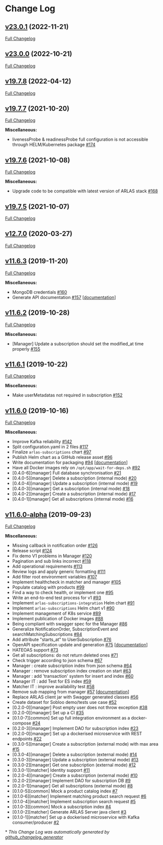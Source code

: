 # Change Log

## [v23.0.1](https://github.com/gisaia/ARLAS-subscriptions/tree/v23.0.1) (2022-11-21)

[Full Changelog](https://github.com/gisaia/ARLAS-subscriptions/compare/v23.0.0...v23.0.1)

## [v23.0.0](https://github.com/gisaia/ARLAS-subscriptions/tree/v23.0.0) (2022-10-21)

[Full Changelog](https://github.com/gisaia/ARLAS-subscriptions/compare/v19.7.8...v23.0.0)

## [v19.7.8](https://github.com/gisaia/ARLAS-subscriptions/tree/v19.7.8) (2022-04-12)

[Full Changelog](https://github.com/gisaia/ARLAS-subscriptions/compare/v19.7.7...v19.7.8)

## [v19.7.7](https://github.com/gisaia/ARLAS-subscriptions/tree/v19.7.7) (2021-10-20)

[Full Changelog](https://github.com/gisaia/ARLAS-subscriptions/compare/v19.7.6...v19.7.7)

**Miscellaneous:**

- livenessProbe & readinessProbe full configuration is not accessible through HELM/Kubernetes package [\#174](https://github.com/gisaia/ARLAS-subscriptions/issues/174)

## [v19.7.6](https://github.com/gisaia/ARLAS-subscriptions/tree/v19.7.6) (2021-10-08)

[Full Changelog](https://github.com/gisaia/ARLAS-subscriptions/compare/v19.7.5...v19.7.6)

**Miscellaneous:**

- Upgrade code to be compatible with latest version of ARLAS stack [\#168](https://github.com/gisaia/ARLAS-subscriptions/issues/168)

## [v19.7.5](https://github.com/gisaia/ARLAS-subscriptions/tree/v19.7.5) (2021-10-07)

[Full Changelog](https://github.com/gisaia/ARLAS-subscriptions/compare/v12.7.0...v19.7.5)

## [v12.7.0](https://github.com/gisaia/ARLAS-subscriptions/tree/v12.7.0) (2020-03-27)

[Full Changelog](https://github.com/gisaia/ARLAS-subscriptions/compare/v11.6.3...v12.7.0)

## [v11.6.3](https://github.com/gisaia/ARLAS-subscriptions/tree/v11.6.3) (2019-11-20)

[Full Changelog](https://github.com/gisaia/ARLAS-subscriptions/compare/v11.6.2...v11.6.3)

**Miscellaneous:**

- MongoDB credentials [\#160](https://github.com/gisaia/ARLAS-subscriptions/issues/160)
- Generate API documentation [\#157](https://github.com/gisaia/ARLAS-subscriptions/issues/157) [[documentation](https://github.com/gisaia/ARLAS-subscriptions/labels/documentation)]

## [v11.6.2](https://github.com/gisaia/ARLAS-subscriptions/tree/v11.6.2) (2019-10-28)

[Full Changelog](https://github.com/gisaia/ARLAS-subscriptions/compare/v11.6.1...v11.6.2)

**Miscellaneous:**

- \[Manager\] Update a subscription should set the modified\_at time properly [\#155](https://github.com/gisaia/ARLAS-subscriptions/issues/155)

## [v11.6.1](https://github.com/gisaia/ARLAS-subscriptions/tree/v11.6.1) (2019-10-22)

[Full Changelog](https://github.com/gisaia/ARLAS-subscriptions/compare/v11.6.0...v11.6.1)

**Miscellaneous:**

- Make userMetadatas not required in subscription [\#152](https://github.com/gisaia/ARLAS-subscriptions/issues/152)

## [v11.6.0](https://github.com/gisaia/ARLAS-subscriptions/tree/v11.6.0) (2019-10-16)

[Full Changelog](https://github.com/gisaia/ARLAS-subscriptions/compare/v11.6.0-alpha...v11.6.0)

**Miscellaneous:**

- Improve Kafka reliability [\#142](https://github.com/gisaia/ARLAS-subscriptions/issues/142)
- Split configuration.yaml in 2 files  [\#117](https://github.com/gisaia/ARLAS-subscriptions/issues/117)
- Finalize `arlas-subscriptions` chart [\#97](https://github.com/gisaia/ARLAS-subscriptions/issues/97)
- Publish Helm chart as a GitHub release asset [\#96](https://github.com/gisaia/ARLAS-subscriptions/issues/96)
- Write documentation for packaging [\#94](https://github.com/gisaia/ARLAS-subscriptions/issues/94) [[documentation](https://github.com/gisaia/ARLAS-subscriptions/labels/documentation)]
- Have all Docker images rely on `/opt/app/wait-for-deps.sh` [\#92](https://github.com/gisaia/ARLAS-subscriptions/issues/92)
- \[0.4.0-6\]\[manager\] Full database synchronisation [\#21](https://github.com/gisaia/ARLAS-subscriptions/issues/21)
- \[0.4.0-5\]\[manager\] Delete a subscription \(internal mode\) [\#20](https://github.com/gisaia/ARLAS-subscriptions/issues/20)
- \[0.4.0-4\]\[manager\] Update a subscription \(internal mode\) [\#19](https://github.com/gisaia/ARLAS-subscriptions/issues/19)
- \[0.4.0-3\]\[manager\] Get a subscription \(internal mode\) [\#18](https://github.com/gisaia/ARLAS-subscriptions/issues/18)
- \[0.4.0-2\]\[manager\] Create a subscription \(internal mode\) [\#17](https://github.com/gisaia/ARLAS-subscriptions/issues/17)
- \[0.4.0-1\]\[manager\] Get all subscriptions \(internal mode\) [\#16](https://github.com/gisaia/ARLAS-subscriptions/issues/16)

## [v11.6.0-alpha](https://github.com/gisaia/ARLAS-subscriptions/tree/v11.6.0-alpha) (2019-09-23)

[Full Changelog](https://github.com/gisaia/ARLAS-subscriptions/compare/46315293fc9e52550883da20304c5b9cce9d4646...v11.6.0-alpha)

**Miscellaneous:**

- Missing callback in notification order [\#126](https://github.com/gisaia/ARLAS-subscriptions/issues/126)
- Release script [\#124](https://github.com/gisaia/ARLAS-subscriptions/issues/124)
- Fix demo V1 problems in Manager [\#120](https://github.com/gisaia/ARLAS-subscriptions/issues/120)
- Pagination and sub links incorrect [\#118](https://github.com/gisaia/ARLAS-subscriptions/issues/118)
- Add operational requirements [\#113](https://github.com/gisaia/ARLAS-subscriptions/issues/113)
- Review logs and apply generic formatting [\#111](https://github.com/gisaia/ARLAS-subscriptions/issues/111)
- Add filter root environment variables [\#107](https://github.com/gisaia/ARLAS-subscriptions/issues/107)
- Implement healthcheck in matcher and manager [\#105](https://github.com/gisaia/ARLAS-subscriptions/issues/105)
- Populate catalog with products [\#99](https://github.com/gisaia/ARLAS-subscriptions/issues/99)
- Find a way to check health, or implement one [\#95](https://github.com/gisaia/ARLAS-subscriptions/issues/95)
- Write an end-to-end test process for v1 [\#93](https://github.com/gisaia/ARLAS-subscriptions/issues/93)
- Implement `arlas-subscriptions-integration` Helm chart [\#91](https://github.com/gisaia/ARLAS-subscriptions/issues/91)
- Implement `arlas-subscriptions` Helm chart v1 [\#90](https://github.com/gisaia/ARLAS-subscriptions/issues/90)
- Implement management of K8s service [\#89](https://github.com/gisaia/ARLAS-subscriptions/issues/89)
- Implement publication of Docker images [\#88](https://github.com/gisaia/ARLAS-subscriptions/issues/88)
- Being compliant with swagger spec for the Manager [\#86](https://github.com/gisaia/ARLAS-subscriptions/issues/86)
- Generalize NotificationOrder, SubscriptionEvent and  searchMatchingSubscriptions [\#84](https://github.com/gisaia/ARLAS-subscriptions/issues/84)
- Add attribute "starts\_at" to UserSubscription [\#76](https://github.com/gisaia/ARLAS-subscriptions/issues/76)
- OpenAPI specification update and generation [\#75](https://github.com/gisaia/ARLAS-subscriptions/issues/75) [[documentation](https://github.com/gisaia/ARLAS-subscriptions/labels/documentation)]
- HATEOAS support [\#73](https://github.com/gisaia/ARLAS-subscriptions/issues/73)
- Get all subscriptions: do not return deleted ones [\#71](https://github.com/gisaia/ARLAS-subscriptions/issues/71)
- Check trigger according to json schema [\#67](https://github.com/gisaia/ARLAS-subscriptions/issues/67)
- Manager : create subscription index from json schema [\#64](https://github.com/gisaia/ARLAS-subscriptions/issues/64)
- Manager : remove subscription index creation on start [\#63](https://github.com/gisaia/ARLAS-subscriptions/issues/63)
- Manager : add 'transaction' system for insert and index [\#60](https://github.com/gisaia/ARLAS-subscriptions/issues/60)
- Manager IT : add Test for ES index [\#59](https://github.com/gisaia/ARLAS-subscriptions/issues/59)
- Matcher IT : improve availability test [\#58](https://github.com/gisaia/ARLAS-subscriptions/issues/58)
- Remove sub mapping from manager [\#57](https://github.com/gisaia/ARLAS-subscriptions/issues/57) [[documentation](https://github.com/gisaia/ARLAS-subscriptions/labels/documentation)]
- Replace ARLAS client jar with Swagger generated classes [\#56](https://github.com/gisaia/ARLAS-subscriptions/issues/56)
- Create dataset for Sobloo demo/tests use case [\#52](https://github.com/gisaia/ARLAS-subscriptions/issues/52)
- \[0.2.0-0\]\[manager\] Post empty user does not throw exception [\#38](https://github.com/gisaia/ARLAS-subscriptions/issues/38)
- \[0.2.0-0\]\[manager\] Set up a CI [\#35](https://github.com/gisaia/ARLAS-subscriptions/issues/35)
- \[0.1.0-7\]\[common\] Set up full integration environment as a docker-compose [\#24](https://github.com/gisaia/ARLAS-subscriptions/issues/24)
- \[0.2.0-3\]\[manager\] Implement DAO for subscription index [\#23](https://github.com/gisaia/ARLAS-subscriptions/issues/23)
- \[0.2.0-0\]\[manager\] Set up a dockerised microservice with REST endpoints [\#22](https://github.com/gisaia/ARLAS-subscriptions/issues/22)
- \[0.3.0-5\]\[manager\] Create a subscription \(external mode\) with max area [\#15](https://github.com/gisaia/ARLAS-subscriptions/issues/15)
- \[0.3.0-4\]\[manager\] Delete a subscription \(external mode\) [\#14](https://github.com/gisaia/ARLAS-subscriptions/issues/14)
- \[0.3.0-3\]\[manager\] Update a subscription \(external mode\) [\#13](https://github.com/gisaia/ARLAS-subscriptions/issues/13)
- \[0.3.0-2\]\[manager\] Get one subscription \(external mode\) [\#12](https://github.com/gisaia/ARLAS-subscriptions/issues/12)
- \[0.3.0-1\]\[matcher\] Identity support [\#11](https://github.com/gisaia/ARLAS-subscriptions/issues/11)
- \[0.2.0-4\]\[manager\] Create a subscription \(external mode\) [\#10](https://github.com/gisaia/ARLAS-subscriptions/issues/10)
- \[0.2.0-2\]\[manager\] Implement DAO for subscription DB [\#9](https://github.com/gisaia/ARLAS-subscriptions/issues/9)
- \[0.2.0-1\]\[manager\] Get all subscriptions \(external mode\) [\#8](https://github.com/gisaia/ARLAS-subscriptions/issues/8)
- \[0.1.0-5\]\[common\] Mock a product catalog index [\#7](https://github.com/gisaia/ARLAS-subscriptions/issues/7)
- \[0.1.0-6\]\[matcher\] Implement matching product search request [\#6](https://github.com/gisaia/ARLAS-subscriptions/issues/6)
- \[0.1.0-4\]\[matcher\] Implement subscription search request [\#5](https://github.com/gisaia/ARLAS-subscriptions/issues/5)
- \[0.1.0-3\]\[common\] Mock a subscription index [\#4](https://github.com/gisaia/ARLAS-subscriptions/issues/4)
- \[0.1.0-2\]\[matcher\] Generate ARLAS Server java client [\#3](https://github.com/gisaia/ARLAS-subscriptions/issues/3)
- \[0.1.0-1\]\[matcher\] Set up a dockerised microservice with Kafka consumer/producer [\#2](https://github.com/gisaia/ARLAS-subscriptions/issues/2)



\* *This Change Log was automatically generated by [github_changelog_generator](https://github.com/skywinder/Github-Changelog-Generator)*
